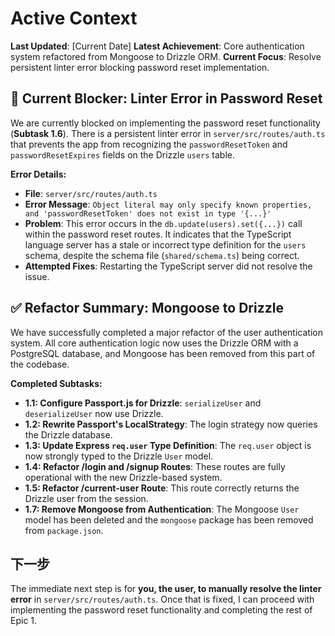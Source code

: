# Active Context

**Last Updated**: [Current Date]
**Latest Achievement**: Core authentication system refactored from Mongoose to Drizzle ORM.
**Current Focus**: Resolve persistent linter error blocking password reset implementation.

## 🎯 Current Blocker: Linter Error in Password Reset

We are currently blocked on implementing the password reset functionality (**Subtask 1.6**). There is a persistent linter error in `server/src/routes/auth.ts` that prevents the app from recognizing the `passwordResetToken` and `passwordResetExpires` fields on the Drizzle `users` table.

**Error Details:**
- **File**: `server/src/routes/auth.ts`
- **Error Message**: `Object literal may only specify known properties, and 'passwordResetToken' does not exist in type '{...}'`
- **Problem**: This error occurs in the `db.update(users).set({...})` call within the password reset routes. It indicates that the TypeScript language server has a stale or incorrect type definition for the `users` schema, despite the schema file (`shared/schema.ts`) being correct.
- **Attempted Fixes**: Restarting the TypeScript server did not resolve the issue.

## ✅ Refactor Summary: Mongoose to Drizzle

We have successfully completed a major refactor of the user authentication system. All core authentication logic now uses the Drizzle ORM with a PostgreSQL database, and Mongoose has been removed from this part of the codebase.

**Completed Subtasks:**
- **1.1: Configure Passport.js for Drizzle**: `serializeUser` and `deserializeUser` now use Drizzle.
- **1.2: Rewrite Passport's LocalStrategy**: The login strategy now queries the Drizzle database.
- **1.3: Update Express `req.user` Type Definition**: The `req.user` object is now strongly typed to the Drizzle `User` model.
- **1.4: Refactor /login and /signup Routes**: These routes are fully operational with the new Drizzle-based system.
- **1.5: Refactor /current-user Route**: This route correctly returns the Drizzle user from the session.
- **1.7: Remove Mongoose from Authentication**: The Mongoose `User` model has been deleted and the `mongoose` package has been removed from `package.json`.

## 下一步

The immediate next step is for **you, the user, to manually resolve the linter error** in `server/src/routes/auth.ts`. Once that is fixed, I can proceed with implementing the password reset functionality and completing the rest of Epic 1.